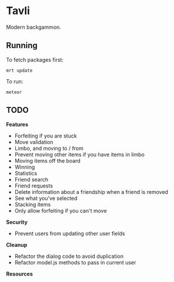 # Tavli

Modern backgammon.

## Running

To fetch packages first:

``` mrt update ```

To run:

``` meteor ```

## TODO

**Features**

* Forfeiting if you are stuck
* Move validation
* Limbo, and moving to / from
* Prevent moving other items if you have items in limbo
* Moving items off the board
* Winning
* Statistics
* Friend search
* Friend requests
* Delete information about a friendship when a friend is removed
* See what you've selected
* Stacking items
* Only allow forfeiting if you can't move

**Security**
* Prevent users from updating other user fields

**Cleanup**
* Refactor the dialog code to avoid duplication
* Refactor model.js methods to pass in current user

**Resources**
